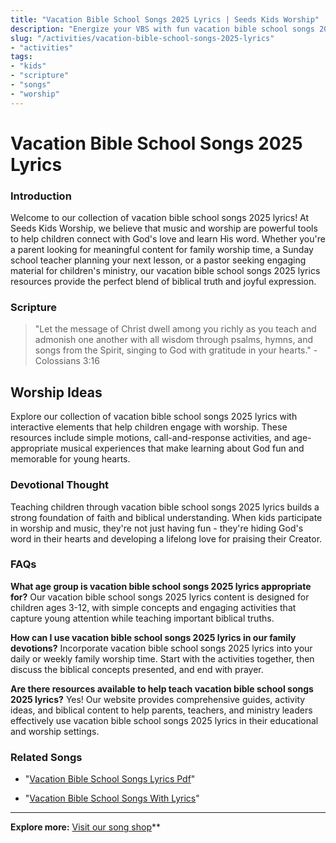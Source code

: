 ```yaml
---
title: "Vacation Bible School Songs 2025 Lyrics | Seeds Kids Worship"
description: "Energize your VBS with fun vacation bible school songs 2025 lyrics. Engaging worship music and activities for summer children's ministry."
slug: "/activities/vacation-bible-school-songs-2025-lyrics"
- "activities"
tags:
- "kids"
- "scripture"
- "songs"
- "worship"
---
```


# Vacation Bible School Songs 2025 Lyrics

### Introduction

Welcome to our collection of vacation bible school songs 2025 lyrics! At Seeds Kids Worship, we believe that music and worship are powerful tools to help children connect with God's love and learn His word. Whether you're a parent looking for meaningful content for family worship time, a Sunday school teacher planning your next lesson, or a pastor seeking engaging material for children's ministry, our vacation bible school songs 2025 lyrics resources provide the perfect blend of biblical truth and joyful expression.

### Scripture

> "Let the message of Christ dwell among you richly as you teach and admonish one another with all wisdom through psalms, hymns, and songs from the Spirit, singing to God with gratitude in your hearts." - Colossians 3:16

## Worship Ideas

Explore our collection of vacation bible school songs 2025 lyrics with interactive elements that help children engage with worship. These resources include simple motions, call-and-response activities, and age-appropriate musical experiences that make learning about God fun and memorable for young hearts.

### Devotional Thought

Teaching children through vacation bible school songs 2025 lyrics builds a strong foundation of faith and biblical understanding. When kids participate in worship and music, they're not just having fun - they're hiding God's word in their hearts and developing a lifelong love for praising their Creator.

### FAQs

**What age group is vacation bible school songs 2025 lyrics appropriate for?**
Our vacation bible school songs 2025 lyrics content is designed for children ages 3-12, with simple concepts and engaging activities that capture young attention while teaching important biblical truths.

**How can I use vacation bible school songs 2025 lyrics in our family devotions?**
Incorporate vacation bible school songs 2025 lyrics into your daily or weekly family worship time. Start with the activities together, then discuss the biblical concepts presented, and end with prayer.

**Are there resources available to help teach vacation bible school songs 2025 lyrics?**
Yes! Our website provides comprehensive guides, activity ideas, and biblical content to help parents, teachers, and ministry leaders effectively use vacation bible school songs 2025 lyrics in their educational and worship settings.

### Related Songs

- "[Vacation Bible School Songs Lyrics Pdf](/activities/vacation-bible-school-songs-lyrics-pdf/)"

- "[Vacation Bible School Songs With Lyrics](/activities/vacation-bible-school-songs-with-lyrics/)"

---

**Explore more:** [Visit our song shop](https://seedskidsworship.com/shop)**

<!-- Schema Markup -->
<script type="application/ld+json">
{
  "@context": "https://schema.org",
  "@type": "MusicRecording",
  "name": "Vacation Bible School Songs 2025 Lyrics",
  "byArtist": {
    "@type": "MusicGroup",
    "name": "Seeds Kids Worship"
  },
  "isFamilyFriendly": true,
  "url": "https://seedskidsworship.com/activities/vacation-bible-school-songs-2025-lyrics/"
}
</script>